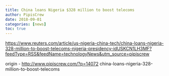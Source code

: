 ```yaml
---
title: China loans Nigeria $328 million to boost telecoms
author: PipisCrew
date: 2018-09-01
categories: [news]
toc: true
---
```


https://www.reuters.com/article/us-nigeria-china-tech/china-loans-nigeria-328-million-to-boost-telecoms-nigeria-presidency-idUSKCN1LH3MF?feedType=RSS&feedName=technologyNews&utm_source=pipiscrew

origin - http://www.pipiscrew.com/?p=14072 china-loans-nigeria-328-million-to-boost-telecoms